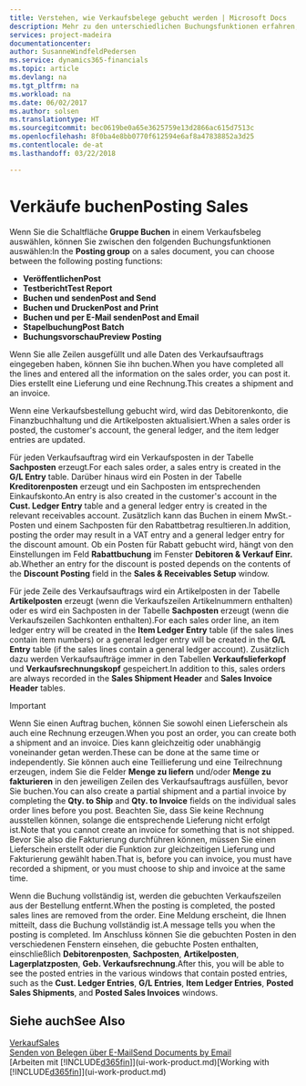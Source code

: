 ```yaml
---
title: Verstehen, wie Verkaufsbelege gebucht werden | Microsoft Docs
description: Mehr zu den unterschiedlichen Buchungsfunktionen erfahren, um Verkaufsbelege zu buchen.
services: project-madeira
documentationcenter: 
author: SusanneWindfeldPedersen
ms.service: dynamics365-financials
ms.topic: article
ms.devlang: na
ms.tgt_pltfrm: na
ms.workload: na
ms.date: 06/02/2017
ms.author: solsen
ms.translationtype: HT
ms.sourcegitcommit: bec0619be0a65e3625759e13d2866ac615d7513c
ms.openlocfilehash: 8f0ba4e8bb0770f612594e6af8a47838852a3d25
ms.contentlocale: de-at
ms.lasthandoff: 03/22/2018

---
```

# <a name="posting-sales"></a><span data-ttu-id="fd217-103">Verkäufe buchen</span><span class="sxs-lookup"><span data-stu-id="fd217-103">Posting Sales</span></span>
<span data-ttu-id="fd217-104">Wenn Sie die Schaltfläche **Gruppe Buchen** in einem Verkaufsbeleg auswählen, können Sie zwischen den folgenden Buchungsfunktionen auswählen:</span><span class="sxs-lookup"><span data-stu-id="fd217-104">In the **Posting group** on a sales document, you can choose between the following posting functions:</span></span>

* <span data-ttu-id="fd217-105">**Veröffentlichen**</span><span class="sxs-lookup"><span data-stu-id="fd217-105">**Post**</span></span>
* <span data-ttu-id="fd217-106">**Testbericht**</span><span class="sxs-lookup"><span data-stu-id="fd217-106">**Test Report**</span></span>
* <span data-ttu-id="fd217-107">**Buchen und senden**</span><span class="sxs-lookup"><span data-stu-id="fd217-107">**Post and Send**</span></span>
* <span data-ttu-id="fd217-108">**Buchen und Drucken**</span><span class="sxs-lookup"><span data-stu-id="fd217-108">**Post and Print**</span></span>
* <span data-ttu-id="fd217-109">**Buchen und per E-Mail senden**</span><span class="sxs-lookup"><span data-stu-id="fd217-109">**Post and Email**</span></span>
* <span data-ttu-id="fd217-110">**Stapelbuchung**</span><span class="sxs-lookup"><span data-stu-id="fd217-110">**Post Batch**</span></span>
* <span data-ttu-id="fd217-111">**Buchungsvorschau**</span><span class="sxs-lookup"><span data-stu-id="fd217-111">**Preview Posting**</span></span>

<span data-ttu-id="fd217-112">Wenn Sie alle Zeilen ausgefüllt und alle Daten des Verkaufsauftrags eingegeben haben, können Sie ihn buchen.</span><span class="sxs-lookup"><span data-stu-id="fd217-112">When you have completed all the lines and entered all the information on the sales order, you can post it.</span></span> <span data-ttu-id="fd217-113">Dies erstellt eine Lieferung und eine Rechnung.</span><span class="sxs-lookup"><span data-stu-id="fd217-113">This creates a shipment and an invoice.</span></span>

<span data-ttu-id="fd217-114">Wenn eine Verkaufsbestellung gebucht wird, wird das Debitorenkonto, die Finanzbuchhaltung und die Artikelposten aktualisiert.</span><span class="sxs-lookup"><span data-stu-id="fd217-114">When a sales order is posted, the customer's account, the general ledger, and the item ledger entries are updated.</span></span>

<span data-ttu-id="fd217-115">Für jeden Verkaufsauftrag wird ein Verkaufsposten in der Tabelle **Sachposten** erzeugt.</span><span class="sxs-lookup"><span data-stu-id="fd217-115">For each sales order, a sales entry is created in the **G/L Entry** table.</span></span> <span data-ttu-id="fd217-116">Darüber hinaus wird ein Posten in der Tabelle **Kreditorenposten** erzeugt und ein Sachposten im entsprechenden Einkaufskonto.</span><span class="sxs-lookup"><span data-stu-id="fd217-116">An entry is also created in the customer's account in the **Cust. Ledger Entry** table and a general ledger entry is created in the relevant receivables account.</span></span> <span data-ttu-id="fd217-117">Zusätzlich kann das Buchen in einem MwSt.-Posten und einem Sachposten für den Rabattbetrag resultieren.</span><span class="sxs-lookup"><span data-stu-id="fd217-117">In addition, posting the order may result in a VAT entry and a general ledger entry for the discount amount.</span></span> <span data-ttu-id="fd217-118">Ob ein Posten für Rabatt gebucht wird, hängt von den Einstellungen im Feld **Rabattbuchung** im Fenster **Debitoren & Verkauf Einr.** ab.</span><span class="sxs-lookup"><span data-stu-id="fd217-118">Whether an entry for the discount is posted depends on the contents of the **Discount Posting** field in the **Sales & Receivables Setup** window.</span></span>

<span data-ttu-id="fd217-119">Für jede Zeile des Verkaufsauftrags wird ein Artikelposten in der Tabelle **Artikelposten** erzeugt (wenn die Verkaufszeilen Artikelnummern enthalten) oder es wird ein Sachposten in der Tabelle **Sachposten** erzeugt (wenn die Verkaufszeilen Sachkonten enthalten).</span><span class="sxs-lookup"><span data-stu-id="fd217-119">For each sales order line, an item ledger entry will be created in the **Item Ledger Entry** table (if the sales lines contain item numbers) or a general ledger entry will be created in the **G/L Entry** table (if the sales lines contain a general ledger account).</span></span> <span data-ttu-id="fd217-120">Zusätzlich dazu werden Verkaufsaufträge immer in den Tabellen **Verkaufslieferkopf** und **Verkaufsrechnungskopf** gespeichert.</span><span class="sxs-lookup"><span data-stu-id="fd217-120">In addition to this, sales orders are always recorded in the **Sales Shipment Header** and **Sales Invoice Header** tables.</span></span>

> [!IMPORTANT]  
>   <span data-ttu-id="fd217-121">Wenn Sie einen Auftrag buchen, können Sie sowohl einen Lieferschein als auch eine Rechnung erzeugen.</span><span class="sxs-lookup"><span data-stu-id="fd217-121">When you post an order, you can create both a shipment and an invoice.</span></span> <span data-ttu-id="fd217-122">Dies kann gleichzeitig oder unabhängig voneinander getan werden.</span><span class="sxs-lookup"><span data-stu-id="fd217-122">These can be done at the same time or independently.</span></span> <span data-ttu-id="fd217-123">Sie können auch eine Teillieferung und eine Teilrechnung erzeugen, indem Sie die Felder **Menge zu liefern** und/oder **Menge zu fakturieren** in den jeweiligen Zeilen des Verkaufsauftrags ausfüllen, bevor Sie buchen.</span><span class="sxs-lookup"><span data-stu-id="fd217-123">You can also create a partial shipment and a partial invoice by completing the **Qty. to Ship** and **Qty. to Invoice** fields on the individual sales order lines before you post.</span></span> <span data-ttu-id="fd217-124">Beachten Sie, dass Sie keine Rechnung ausstellen können, solange die entsprechende Lieferung nicht erfolgt ist.</span><span class="sxs-lookup"><span data-stu-id="fd217-124">Note that you cannot create an invoice for something that is not shipped.</span></span> <span data-ttu-id="fd217-125">Bevor Sie also die Fakturierung durchführen können, müssen Sie einen Lieferschein erstellt oder die Funktion zur gleichzeitigen Lieferung und Fakturierung gewählt haben.</span><span class="sxs-lookup"><span data-stu-id="fd217-125">That is, before you can invoice, you must have recorded a shipment, or you must choose to ship and invoice at the same time.</span></span>

<span data-ttu-id="fd217-126">Wenn die Buchung vollständig ist, werden die gebuchten Verkaufszeilen aus der Bestellung entfernt.</span><span class="sxs-lookup"><span data-stu-id="fd217-126">When the posting is completed, the posted sales lines are removed from the order.</span></span> <span data-ttu-id="fd217-127">Eine Meldung erscheint, die Ihnen mitteilt, dass die Buchung vollständig ist.</span><span class="sxs-lookup"><span data-stu-id="fd217-127">A message tells you when the posting is completed.</span></span> <span data-ttu-id="fd217-128">Im Anschluss können Sie die gebuchten Posten in den verschiedenen Fenstern einsehen, die gebuchte Posten enthalten, einschließlich **Debitorenposten**, **Sachposten**, **Artikelposten**, **Lagerplatzposten**, **Geb. Verkaufsrechnung**.</span><span class="sxs-lookup"><span data-stu-id="fd217-128">After this, you will be able to see the posted entries in the various windows that contain posted entries, such as the **Cust. Ledger Entries**, **G/L Entries**, **Item Ledger Entries**, **Posted Sales Shipments**, and **Posted Sales Invoices** windows.</span></span>

## <a name="see-also"></a><span data-ttu-id="fd217-129">Siehe auch</span><span class="sxs-lookup"><span data-stu-id="fd217-129">See Also</span></span>
[<span data-ttu-id="fd217-130">Verkauf</span><span class="sxs-lookup"><span data-stu-id="fd217-130">Sales</span></span>](sales-manage-sales.md)  
[<span data-ttu-id="fd217-131">Senden von Belegen über E-Mail</span><span class="sxs-lookup"><span data-stu-id="fd217-131">Send Documents by Email</span></span>](ui-how-send-documents-email.md)  
<span data-ttu-id="fd217-132">[Arbeiten mit [!INCLUDE[d365fin](includes/d365fin_md.md)]](ui-work-product.md)</span><span class="sxs-lookup"><span data-stu-id="fd217-132">[Working with [!INCLUDE[d365fin](includes/d365fin_md.md)]](ui-work-product.md)</span></span>


